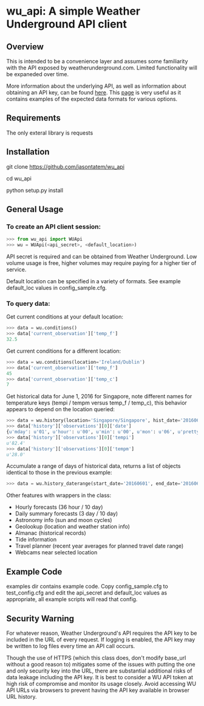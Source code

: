 # wu_api: A simple Weather Underground API client

## Overview

This is intended to be a convenience layer and assumes some familiarity with the API exposed by weatherunderground.com.  Limited functionality will be expaneded over time.

More information about the underlying API, as well as information about obtaining an API key, can be found [here](https://www.wunderground.com/weather/api/). This [page](https://www.wunderground.com/weather/api/d/docs?d=data/index&MR=1) is very useful as it contains examples of the expected data formats for various options.

## Requirements

The only exteral library is requests

## Installation

git clone https://github.com/jasontatem/wu_api

cd wu_api

python setup.py install


## General Usage

### To create an API client session:
```python
>>> from wu_api import WUApi
>>> wu = WUApi(<api_secret>, <default_location>)
```

API secret is required and can be obtained from Weather Underground.  Low volume usage is free, higher volumes may require paying for a higher tier of service.

Default location can be specified in a variety of formats.  See example default_loc values in config_sample.cfg. 

### To query data:

Get current conditions at your default location: 
```python
>>> data = wu.conditions()
>>> data['current_observation']['temp_f']
32.5
```

Get current conditions for a different location:
```python
>>> data = wu.conditions(location='Ireland/Dublin')
>>> data['current_observation']['temp_f']
45
>>> data['current_observation']['temp_c']
7
```

Get historical data for June 1, 2016 for Singapore, note different names for temperature keys (tempi / tempm versus temp_f / temp_c), this behavior appears to depend on the location queried:
```python
>>> data = wu.history(location='Singapore/Singapore', hist_date='20160601')
>>> data['history']['observations'][0]['date']
{u'mday': u'01', u'hour': u'00', u'min': u'00', u'mon': u'06', u'pretty': u'12:00 AM SGT on June 01, 2016', u'year': u'2016', u'tzname': u'Asia/Singapore'}
>>> data['history']['observations'][0]['tempi']
u'82.4'
>>> data['history']['observations'][0]['tempm']
u'28.0'
```

Accumulate a range of days of historical data, returns a list of objects identical to those in the previous example:
```python
>>> data = wu.history_daterange(start_date='20160601', end_date='20160608')
```

Other features with wrappers in the class:
* Hourly forecasts (36 hour / 10 day)
* Daily summary forecasts (3 day / 10 day)
* Astronomy info (sun and moon cycles)
* Geolookup (location and weather station info)
* Almanac (historical records)
* Tide information
* Travel planner (recent year averages for planned travel date range)
* Webcams near selected location

## Example Code

examples dir contains example code.  Copy config_sample.cfg to test_config.cfg and edit the api_secret and default_loc values as appropriate, all example scripts will read that config.

## Security Warning

For whatever reason, Weather Underground's API requires the API key to be included in the URL of every request.  If logging is enabled, the API key may be written to log files every time an API call occurs.

Though the use of HTTPS (which this class does, don't modify base_url without a good reason to) mitigates some of the issues with putting the one and only security key into the URL, there are substantial additional risks of data leakage including the API key.  It is best to consider a WU API token at high risk of compromise and monitor its usage closely.  Avoid accessing WU API URLs via browsers to prevent having the API key available in browser URL history. 
